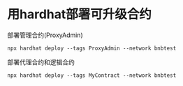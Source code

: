 # 用hardhat部署可升级合约

部署管理合约(ProxyAdmin)
```
npx hardhat deploy --tags ProxyAdmin --network bnbtest
```


部署代理合约和逻辑合约
```
npx hardhat deploy --tags MyContract --network bnbtest
```

